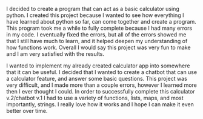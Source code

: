 I decided to create a program that can act as a basic calculator using python. I created this project because I wanted to see how everything I have learned about python so far, can come together and create a program. This program took me a while to fully complete because I had many errors in my code. I eventually fixed the errors, but all of the errors showed me that I still have much to learn, and it helped deepen my understanding of how functions work. Overall I would say this project was very fun to make and I am very satisfied with the results.  

I wanted to implement my already created calculator app into somewhere that it can be useful. I decided that I wanted to create a chatbot that can use a calculator feature, and answer some basic questions. This project was very difficult, and I made more than a couple errors, however I learned more then I ever thought I could. In order to successfully complete this calculator v.2/chatbot v.1 I had to use a variety of functions, lists, maps, and most importantly, strings. I really love how it works and I hope I can make it even better over time. 
